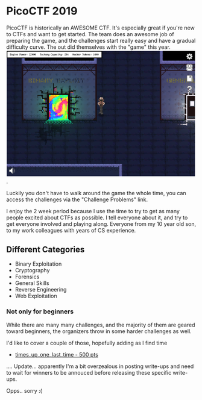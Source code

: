 # PicoCTF 2019


PicoCTF is historically an AWESOME CTF. It's especially great if you're new to CTFs and want to get started. The team does an awesome job of preparing the game, and the challenges start really easy and have a gradual difficulty curve. The out did themselves with the "game" this year. 
![Game](./images/UnityGame.png). 

Luckily you don't have to walk around the game the whole time, you can access the challenges via the "Challenge Problems" link.

I enjoy the 2 week period because I use the time to try to get as many people excited about CTFs as possible. I tell everyone about it, and try to get everyone involved and playing along. Everyone from my 10 year old son, to my work colleagues with years of CS experience.

## Different Categories

 - Binary Exploitation
 - Cryptography
 - Forensics
 - General Skills
 - Reverse Engineering
 - Web Exploitation

### Not only for beginners
While there are many many challenges, and the majority of them are geared toward beginners, the organizers throw in some harder challenges as well. 

I'd like to cover a couple of those, hopefully adding as I find time

- [times_up_one_last_time - 500 pts](./RE-times_up_one_last_time)

.... Update... apparently I'm a bit overzealous in posting write-ups and need to wait for winners to be annouced before releasing these specific write-ups.

Opps.. sorry :(